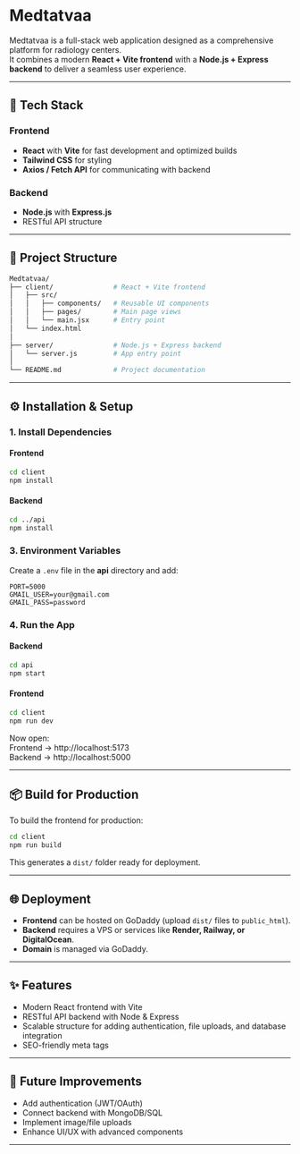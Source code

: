 # Medtatvaa

Medtatvaa is a full-stack web application designed as a comprehensive platform for radiology centers.  
It combines a modern **React + Vite frontend** with a **Node.js + Express backend** to deliver a seamless user experience.

---

## 🚀 Tech Stack

### Frontend
- **React** with **Vite** for fast development and optimized builds
- **Tailwind CSS** for styling 
- **Axios / Fetch API** for communicating with backend

### Backend
- **Node.js** with **Express.js**
- RESTful API structure


---

## 📂 Project Structure

```bash
Medtatvaa/
├── client/               # React + Vite frontend
│   ├── src/
│   │   ├── components/   # Reusable UI components
│   │   ├── pages/        # Main page views
│   │   └── main.jsx      # Entry point
│   └── index.html
│
├── server/               # Node.js + Express backend
│   └── server.js         # App entry point
│
└── README.md             # Project documentation
```

---

## ⚙️ Installation & Setup


### 1. Install Dependencies
#### Frontend
```bash
cd client
npm install
```

#### Backend
```bash
cd ../api
npm install
```

### 3. Environment Variables
Create a `.env` file in the **api** directory and add:
```
PORT=5000
GMAIL_USER=your@gmail.com
GMAIL_PASS=password
```

### 4. Run the App
#### Backend
```bash
cd api
npm start
```

#### Frontend
```bash
cd client
npm run dev
```

Now open:  
Frontend → http://localhost:5173  
Backend → http://localhost:5000

---

## 📦 Build for Production
To build the frontend for production:
```bash
cd client
npm run build
```
This generates a `dist/` folder ready for deployment.

---

## 🌐 Deployment
- **Frontend** can be hosted on GoDaddy (upload `dist/` files to `public_html`).
- **Backend** requires a VPS or services like **Render, Railway, or DigitalOcean**.
- **Domain** is managed via GoDaddy.

---

## ✨ Features
- Modern React frontend with Vite
- RESTful API backend with Node & Express
- Scalable structure for adding authentication, file uploads, and database integration
- SEO-friendly meta tags

---

## 📌 Future Improvements
- Add authentication (JWT/OAuth)
- Connect backend with MongoDB/SQL
- Implement image/file uploads
- Enhance UI/UX with advanced components

---

